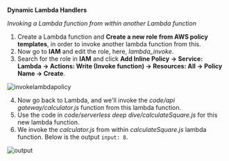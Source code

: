 **Dynamic Lambda Handlers**

_Invoking a Lambda function from within another Lambda function_

1. Create a Lambda function and **Create a new role from AWS policy templates**, in order to invoke another lambda function from this.
2. Now go to **IAM** and edit the role, here, _lambda_invoke_.
3. Search for the role in **IAM** and click **Add Inline Policy -> Service: Lambda -> Actions: Write (Invoke function) -> Resources: All -> Policy Name -> Create**.

![invokelambdapolicy](https://user-images.githubusercontent.com/26769575/98953267-7e1ede00-2522-11eb-8a54-7909dd9d5798.JPG)

4. Now go back to Lambda, and we'll invoke the _code/api gateway/calculator.js_ function from this lambda function.
5. Use the code in _code/serverless deep dive/calculateSquare.js_ for this new lambda function.
6. We invoke the _calculator.js_ from within _calculateSquare.js_ lambda function. Below is the output `input: 8`.

![output](https://user-images.githubusercontent.com/26769575/98954565-ea4e1180-2523-11eb-9404-54239b719f08.JPG)
